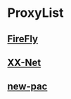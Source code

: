 # ProxyList

## [FireFly](https://github.com/yinghuocho/firefly-proxy)

## [XX-Net](https://github.com/XX-net/XX-Net)

## [new-pac](https://github.com/Alvin9999/new-pac)
